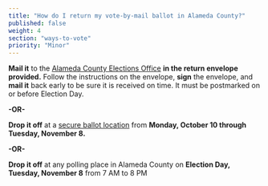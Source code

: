 ```yaml
---
title: "How do I return my vote-by-mail ballot in Alameda County?"
published: false
weight: 4
section: "ways-to-vote"
priority: "Minor"
---
```


**Mail it** to the [Alameda County Elections Office](#section-election-office-contact) **in the return envelope provided.** Follow the instructions on the envelope, **sign** the envelope, and **mail it** back early to be sure it is received on time. It must be postmarked on or before Election Day.  

**-OR-**  
	
**Drop it off** at a [secure ballot location](https://www.acgov.org/rov/maps/ballotdropbox_map.htm) from **Monday, October 10 through Tuesday, November 8.**  

**-OR-**  
	
**Drop it off** at any polling place in Alameda County on **Election Day, Tuesday, November 8** from 7 AM to 8 PM  
